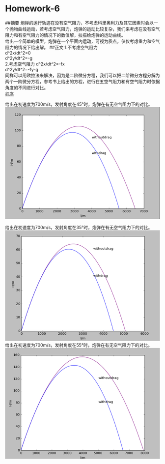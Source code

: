 # Homework-6  
##摘要
炮弹的运行轨迹在没有空气阻力，不考虑科里奥利力及其它因素时会以一个抛物曲线运动，若考虑空气阻力，炮弹的运动比较复杂，我们来考虑在没有空气阻力和有空气阻力的情况下的数值解，拉描绘炮弹的运动曲线。  
给出一个简单的模型，炮弹在一个平面内运动，可视为质点，仅仅考虑重力和空气阻力的情况下给出解。
##正文
1.不考虑空气阻力  
d^2x/dt^2=0  
d^2y/dt^2=-g  
2.考虑空气阻力
d^2x/dt^2=-fx  
d^2y/dt^2=-fy-g  
同样可以用欧拉法来解决，因为是二阶微分方程，我们可以把二阶微分方程分解为两个一阶微分方程，参考书上给出的方程，进行在五空气阻力和有空气阻力时依据角度的不同进行对比。  
[程序](https://github.com/Wangzhengwhu/Homework-6/blob/master/1.py)  

给出在初速度为700m/s，发射角度在45°时，炮弹在有无空气阻力下的对比。  
![发射角度45°](https://github.com/Wangzhengwhu/Homework-6/blob/master/45.png)  

给出在初速度为700m/s，发射角度在35°时，炮弹在有无空气阻力下的对比。  
![发射角度35°](https://github.com/Wangzhengwhu/Homework-6/blob/master/35.png)  
给出在初速度为700m/s，发射角度在55°时，炮弹在有无空气阻力下的对比。  
![发射角度55°](https://github.com/Wangzhengwhu/Homework-6/blob/master/55.png)  





